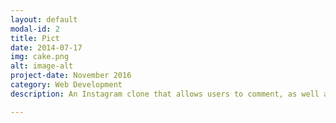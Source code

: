 ```yaml
---
layout: default
modal-id: 2
title: Pict
date: 2014-07-17
img: cake.png
alt: image-alt
project-date: November 2016
category: Web Development
description: An Instagram clone that allows users to comment, as well as like and dislike photos. Built using Ruby on Rails, PostgreSQL, Bootstrap, RSpec and Capybara.

---
```

